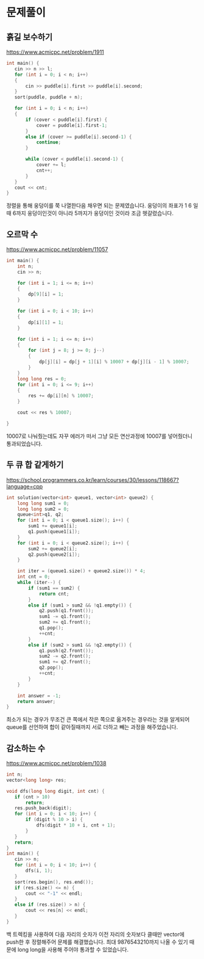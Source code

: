 ﻿
# 문제풀이
## 흙길 보수하기
https://www.acmicpc.net/problem/1911
 ```c++
int main() {
	cin >> n >> l;
	for (int i = 0; i < n; i++)
	{
		cin >> puddle[i].first >> puddle[i].second;
	}
	sort(puddle, puddle + n);

	for (int i = 0; i < n; i++)
	{
		if (cover < puddle[i].first) {
			cover = puddle[i].first-1;
		}
		else if (cover >= puddle[i].second-1) {
			continue;
		}

		while (cover < puddle[i].second-1) {
			cover += l;
			cnt++;
		}
	}
	cout << cnt;
}

 ```
정렬을 통해 웅덩이를 쭉 나열한다음 채우면 되는 문제였습니다. 웅덩이의 좌표가 1 6 일 때 6까지 웅덩이인것이 아니라 5까지가 웅덩이인 것이라 조금 헷갈렸습니다.


##  오르막 수
https://www.acmicpc.net/problem/11057
```c++
int main() {
	int n;
	cin >> n;

	for (int i = 1; i <= n; i++)
	{
		dp[9][i] = 1;
	}

	for (int i = 0; i < 10; i++)
	{
		dp[i][1] = 1;
	}

	for (int i = 1; i <= n; i++)
	{
		for (int j = 8; j >= 0; j--)
		{
			dp[j][i] = dp[j + 1][i] % 10007 + dp[j][i - 1] % 10007;
		}
	}
	long long res = 0;
	for (int i = 0; i <= 9; i++)
	{
		res += dp[i][n] % 10007;
	}

	cout << res % 10007;

}
```
10007로 나눠줬는데도 자꾸 에러가 떠서 그냥 모든 연산과정에 10007를 넣어줬더니 통과되었습니다.

## 두 큐 합 같게하기

https://school.programmers.co.kr/learn/courses/30/lessons/118667?language=cpp
```c++
int solution(vector<int> queue1, vector<int> queue2) {
    long long sum1 = 0;
    long long sum2 = 0;
    queue<int>q1, q2;
    for (int i = 0; i < queue1.size(); i++) {
        sum1 += queue1[i];
        q1.push(queue1[i]);
    }
    for (int i = 0; i < queue2.size(); i++) {
        sum2 += queue2[i];
        q2.push(queue2[i]);
    }

    int iter = (queue1.size() + queue2.size()) * 4;
    int cnt = 0;
    while (iter--) {
        if (sum1 == sum2) {
            return cnt;
        }
        else if (sum1 > sum2 && !q1.empty()) {
            q2.push(q1.front());
            sum1 -= q1.front();
            sum2 += q1.front();
            q1.pop();
            ++cnt;
        }
        else if (sum2 > sum1 && !q2.empty()) {
            q1.push(q2.front());
            sum2 -= q2.front();
            sum1 += q2.front();
            q2.pop();
            ++cnt;
        }
    }

    int answer = -1;
    return answer;
}

```
최소가 되는 경우가 무조건 큰 쪽에서 작은 쪽으로 옮겨주는 경우라는 것을 알게되어 queue를 선언하여 합이 같아질때까지 서로 더하고 빼는 과정을 해주었습니다.

## 감소하는 수
https://www.acmicpc.net/problem/1038
 ```c++
int n;
vector<long long> res;

void dfs(long long digit, int cnt) {
    if (cnt > 10)
        return;
    res.push_back(digit);
    for (int i = 0; i < 10; i++) {
        if (digit % 10 > i) {
            dfs(digit * 10 + i, cnt + 1);
        }
    }
    return;
}
int main() {
    cin >> n;
    for (int i = 0; i < 10; i++) {
        dfs(i, 1);
    }
    sort(res.begin(), res.end());
    if (res.size() <= n) {
        cout << "-1" << endl;
    }
    else if (res.size() > n) {
        cout << res[n] << endl;
    }
}
 ```
백 트렉킹을 사용하여 다음 자리의 숫자가 이전 자리의 숫자보다 클때만 vector에 push한 후 정렬해주어 문제를 해결했습니다. 최대 9876543210까지 나올 수 있기 때문에 long long을 사용해 주어야 통과할 수 있었습니다.

